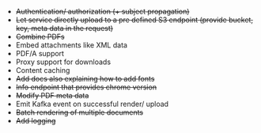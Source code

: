 - ~~Authentication/ authorization (+ subject propagation)~~
- ~~Let service directly upload to a pre defined S3 endpoint (provide bucket, key, meta data in the request)~~
- ~~Combine PDFs~~
- Embed attachments like XML data
- PDF/A support
- Proxy support for downloads
- Content caching
- ~~Add docs also explaining how to add fonts~~
- ~~Info endpoint that provides chrome version~~
- ~~Modify PDF meta data~~
- Emit Kafka event on successful render/ upload
- ~~Batch rendering of multiple documents~~
- ~~Add logging~~
